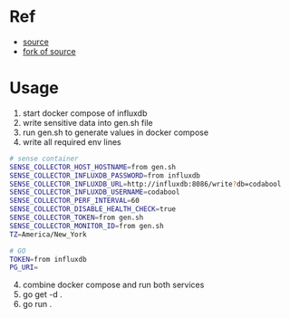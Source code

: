 # Ref
- [source](https://github.com/lux4rd0/sense-collector/issues/9)
- [fork of source](https://github.com/lux4rd0/sense-collector/issues/9) 

# Usage
1. start docker compose of influxdb
1. write sensitive data into gen.sh file
2. run gen.sh to generate values in docker compose
3. write all required env lines

```sh
# sense container
SENSE_COLLECTOR_HOST_HOSTNAME=from gen.sh
SENSE_COLLECTOR_INFLUXDB_PASSWORD=from influxdb
SENSE_COLLECTOR_INFLUXDB_URL=http://influxdb:8086/write?db=codabool
SENSE_COLLECTOR_INFLUXDB_USERNAME=codabool
SENSE_COLLECTOR_PERF_INTERVAL=60
SENSE_COLLECTOR_DISABLE_HEALTH_CHECK=true
SENSE_COLLECTOR_TOKEN=from gen.sh
SENSE_COLLECTOR_MONITOR_ID=from gen.sh
TZ=America/New_York

# GO
TOKEN=from influxdb
PG_URI=
```

4. combine docker compose and run both services
5. go get -d .
6. go run .
